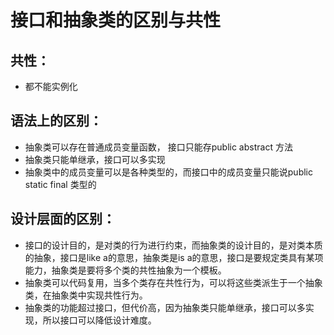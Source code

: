 # 接口和抽象类的区别与共性

## 共性：
* 都不能实例化


## 语法上的区别：

* 抽象类可以存在普通成员变量函数， 接口只能存public abstract 方法
* 抽象类只能单继承，接口可以多实现
* 抽象类中的成员变量可以是各种类型的，而接口中的成员变量只能说public static final 类型的



## 设计层面的区别：

* 接口的设计目的，是对类的行为进行约束，而抽象类的设计目的，是对类本质的抽象，接口是like a的意思，抽象类是is a的意思，接口是要规定类具有某项能力，抽象类是要将多个类的共性抽象为一个模板。
* 抽象类可以代码复用，当多个类存在共性行为，可以将这些类派生于一个抽象类，在抽象类中实现共性行为。
* 抽象类的功能超过接口，但代价高，因为抽象类只能单继承，接口可以多实现，所以接口可以降低设计难度。